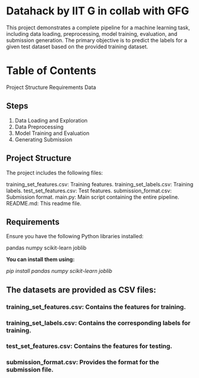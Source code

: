 # Datahack by IIT G in collab with GFG
This project demonstrates a complete pipeline for a machine learning task, including data loading, preprocessing, model training, evaluation, and submission generation. The primary objective is to predict the labels for a given test dataset based on the provided training dataset.

# Table of Contents
Project Structure
Requirements
Data
## Steps
1. Data Loading and Exploration
2. Data Preprocessing
3. Model Training and Evaluation
4. Generating Submission

## Project Structure
The project includes the following files:

training_set_features.csv: Training features.
training_set_labels.csv: Training labels.
test_set_features.csv: Test features.
submission_format.csv: Submission format.
main.py: Main script containing the entire pipeline.
README.md: This readme file.
## Requirements
Ensure you have the following Python libraries installed:

pandas
numpy
scikit-learn
joblib

__You can install them using:__

_pip install pandas numpy scikit-learn joblib_

## The datasets are provided as CSV files:

### training_set_features.csv: Contains the features for training.

### training_set_labels.csv: Contains the corresponding labels for training.

### test_set_features.csv: Contains the features for testing.

### submission_format.csv: Provides the format for the submission file.
